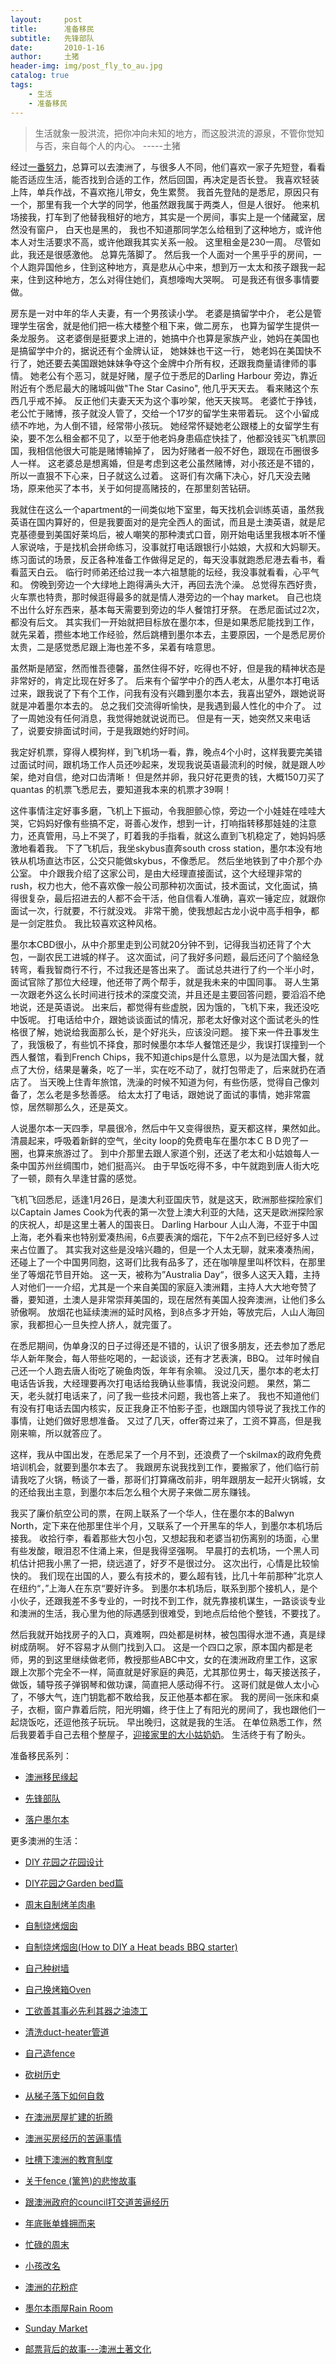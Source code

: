 ```yaml
---
layout:     post
title:      准备移民
subtitle:   先锋部队
date:       2010-1-16
author:     土猪
header-img: img/post_fly_to_au.jpg
catalog: true
tags:
    - 生活
    - 准备移民
---
```


> 生活就象一股洪流，把你冲向未知的地方，而这股洪流的源泉，不管你觉知与否，来自每个人的内心。 
> -----土猪


经过[一番努力](http://livinginau.life/2007/10/10/%E6%BE%B3%E6%B4%B2%E7%A7%BB%E6%B0%91%E7%BC%98%E8%B5%B7/)，总算可以去澳洲了，与很多人不同，他们喜欢一家子先短登，看看能否适应生活，能否找到合适的工作，然后回国，再决定是否长登。 我喜欢轻装上阵，单兵作战，不喜欢拖儿带女，免生累赘。 我首先登陆的是悉尼，原因只有一个，那里有我一个大学的同学，他虽然跟我属于两类人，但是人很好。 他来机场接我，打车到了他替我租好的地方，其实是一个房间，事实上是一个储藏室，居然没有窗户， 白天也是黑的， 我也不知道那同学怎么给租到了这种地方，或许他本人对生活要求不高，或许他跟我其实关系一般。 这里租金是230一周。 尽管如此，我还是很感激他。 总算先落脚了。 然后我一个人面对一个黑乎乎的房间，一个人跑异国他乡，住到这种地方，真是悲从心中来，想到万一太太和孩子跟我一起来，住到这种地方，怎么对得住她们，真想嚎啕大哭啊。 可是我还有很多事情要做。 


房东是一对中年的华人夫妻，有一个男孩读小学。 老婆是搞留学中介， 老公是管理学生宿舍，就是他们把一栋大楼整个租下来，做二房东， 也算为留学生提供一条龙服务。 这老婆倒是挺要求上进的，她搞中介也算是家族产业，她妈在美国也是搞留学中介的，据说还有个金牌认证， 她妹妹也干这一行， 她老妈在美国快不行了，她还要去美国跟她妹妹争夺这个金牌中介所有权，还跟我商量请律师的事情。 她老公有个恶习，就是好赌，屋子位于悉尼的Darling Harbour 旁边，靠近附近有个悉尼最大的赌城叫做"The Star Casino", 他几乎天天去。 看来赌这个东西几乎戒不掉。 反正他们夫妻天天为这个事吵架，他天天挨骂。 老婆忙于挣钱，老公忙于赌博，孩子就没人管了，交给一个17岁的留学生来带着玩。 这个小留成绩不咋地，为人倒不错，经常带小孩玩。  她经常怀疑她老公跟楼上的女留学生有染，要不怎么租金都不见了，以至于他老妈身患癌症快挂了，他都没钱买飞机票回国，我相信他很大可能是赌博输掉了， 因为好赌者一般不好色，跟现在币圈很多人一样。  这老婆总是想离婚，但是考虑到这老公虽然赌博，对小孩还是不错的，所以一直狠不下心来，日子就这么过着。 这哥们有次痛下决心，好几天没去赌场，原来他买了本书，关于如何提高赌技的，在那里刻苦钻研。



我就住在这么一个apartment的一间类似地下室里，每天找机会训练英语，虽然我英语在国内算好的，但是我要面对的是完全西人的面试，而且是土澳英语，就是尼克基德曼到美国好莱坞后，被人嘲笑的那种澳式口音，刚开始电话里我根本听不懂人家说啥，于是找机会拼命练习，没事就打电话跟银行小姑娘，大叔和大妈聊天。 练习面试的场景，反正各种准备工作做得足足的，每天没事就跑悉尼港去看书，看看蓝天白云。 临行时师弟还给过我一本六祖慧能的坛经，我没事就看看，心平气和。 傍晚到旁边一个大绿地上跑得满头大汗，再回去洗个澡。 总觉得东西好贵，火车票也特贵，那时候逛得最多的就是情人港旁边的一个hay market。 自己也烧不出什么好东西来，基本每天需要到旁边的华人餐馆打牙祭。 在悉尼面试过2次，都没有后文。 其实我们一开始就把目标放在墨尔本，但是如果悉尼能找到工作，就先呆着，攒些本地工作经验，然后跳槽到墨尔本去，主要原因，一个是悉尼房价太贵，二是感觉悉尼跟上海也差不多，呆着有啥意思。 



虽然斯是陋室，然而惟吾德馨，虽然住得不好，吃得也不好，但是我的精神状态是非常好的，肯定比现在好多了。 后来有个留学中介的西人老太，从墨尔本打电话过来，跟我说了下有个工作，问我有没有兴趣到墨尔本去，我喜出望外，跟她说哥就是冲着墨尔本去的。 总之我们交流得听愉快，是我遇到最人性化的中介了。  过了一周她没有任何消息，我觉得她就说说而已。 但是有一天，她突然又来电话了，说要安排面试时间，于是我跟她约好时间。 




我定好机票，穿得人模狗样，到飞机场一看，靠，晚点4个小时，这样我要完美错过面试时间，跟机场工作人员还吵起来，发现我说英语最流利的时候，就是跟人吵架，绝对自信，绝对口齿清晰！ 但是然并卵，我只好花更贵的钱，大概150刀买了quantas 的机票飞悉尼去，要知道我本来的机票才39啊！　



这件事情注定好事多磨，飞机上下振动，令我胆颤心惊，旁边一个小娃娃在哇哇大哭，它妈妈好像有些搞不定，哥善心发作，想到一计，打响指转移那娃娃的注意力，还真管用，马上不哭了，盯着我的手指看，就这么直到飞机稳定了，她妈妈感激地看着我。 下了飞机后，我坐skybus直奔south cross station，墨尔本没有地铁从机场直达市区，公交只能做skybus，不像悉尼。 然后坐地铁到了中介那个办公室。  中介跟我介绍了这家公司，是由大经理直接面试，这个大经理非常的rush，权力也大，他不喜欢像一般公司那种初次面试，技术面试，文化面试，搞得很复杂，最后招进去的人都不会干活，他自信看人准确，喜欢一锤定应，就跟你面试一次，行就要，不行就没戏。 非常干脆，使我想起古龙小说中高手相争，都是一剑定胜负。 我比较喜欢这种风格。




墨尔本CBD很小，从中介那里走到公司就20分钟不到，记得我当初还背了个大包，一副农民工进城的样子。 这次面试，问了我好多问题，最后还问了个脑经急转弯，看我智商行不行，不过我还是答出来了。 面试总共进行了约一个半小时，面试官除了那位大经理，他还带了两个帮手，就是我未来的中国同事。 哥人生第一次跟老外这么长时间进行技术的深度交流，并且还是主要回答问题，要滔滔不绝地说，还是英语说。 出来后，都觉得有些虚脱，因为饿的，飞机下来，我还没吃中饭呢。  打电话给中介，跟她谈谈面试的情况，那老太好像对这个面试老头的性格很了解，她说给我面那么长，是个好兆头，应该没问题。 接下来一件丑事发生了，我饿极了，有些饥不择食，那时候墨尔本华人餐馆还是少，我误打误撞到一个西人餐馆，看到French Chips，我不知道chips是什么意思，以为是法国大餐，就点了大份，结果是薯条，吃了一半，实在吃不动了，就打包带走了，后来就扔在酒店了。  当天晚上住青年旅馆，洗澡的时候不知道为何，有些伤感，觉得自己像刘备了，怎么老是多愁善感。 给太太打了电话，跟她说了面试的事情，她非常震惊，居然聊那么久，还是英文。 




人说墨尔本一天四季，早晨很冷，然后中午又变得很热，夏天都这样，果然如此。 清晨起来，呼吸着新鲜的空气，坐city loop的免费电车在墨尔本ＣＢＤ兜了一圈，也算来旅游过了。 到中介那里去跟人家道个别，还送了老太和小姑娘每人一条中国苏州丝绸围巾，她们挺高兴。 由于早饭吃得不多，中午就跑到唐人街大吃了一顿，颇有久旱逢甘露的感觉。 




飞机飞回悉尼，适逢1月26日，是澳大利亚国庆节，就是这天，欧洲那些探险家们以Captain James Cook为代表的第一次登上澳大利亚的大陆，这天是欧洲探险家的庆祝人，却是这里土著人的国丧日。 Darling Harbour 人山人海，不亚于中国上海，老外看来也特别爱凑热闹，6点要表演的烟花，下午2点不到已经好多人过来占位置了。 其实我对这些是没啥兴趣的，但是一个人太无聊，就来凑凑热闹，还碰上了一个中国男同胞，这哥们比我有品多了，还在咖啡屋里叫杯饮料，在那里坐了等烟花节目开始。 这一天，被称为”Australia Day“，很多人这天入籍，主持人对他们一一介绍，尤其是一个来自美国的家庭入澳洲籍，主持人大大地夸赞了番，要知道，土澳人是非常崇拜美国的，现在居然有美国人投奔澳洲，让他们多么骄傲啊。 放烟花也延续澳洲的延时风格，到8点多才开始，等放完后，人山人海回家，我都担心一旦失控人挤人，就完蛋了。 




在悉尼期间，伪单身汉的日子过得还是不错的，认识了很多朋友，还去参加了悉尼华人新年聚会，每人带些吃喝的，一起谈谈，还有才艺表演，BBQ。 过年时候自己还一个人跑去唐人街吃了碗鱼肉饭，年年有余嘛。 没过几天，墨尔本的老太打电话告诉我，大经理要再次打电话给我确认些事情，我说没问题。 果然，第二天，老头就打电话来了，问了我一些技术问题，我也答上来了。 我也不知道他们有没有打电话去国内核实，反正我身正不怕影子歪，也跟国内领导说了我找工作的事情，让她们做好思想准备。 又过了几天，offer寄过来了，工资不算高，但是我刚来嘛，所以就答应了。 





这样，我从中国出发，在悉尼呆了一个月不到，还浪费了一个skilmax的政府免费培训机会，就要到墨尔本去了。  我跟房东说我找到工作，要搬家了，他们临行前请我吃了火锅，畅谈了一番，那哥们打算痛改前非，明年跟朋友一起开火锅城，女的还给我出主意，到墨尔本后怎么租个大房子来做二房东赚钱。 





我买了廉价航空公司的票，在网上联系了一个华人，住在墨尔本的Balwyn North，定下来在他那里住半个月，又联系了一个开黑车的华人，到墨尔本机场后接我。 收拾行李，看着那些大包小包，又想起我和老婆当初伤离别的场面，心里有些发酸，眼泪忍不住涌上来，但是我得坚强啊。 早晨打的去机场，一个黑人司机估计把我小黑了一把，绕远道了，好歹不是很过分。 这次出行，心情是比较愉快的。 我们现在出国的人，要么有技术的，要么超有钱，比几十年前那种”北京人在纽约“，”上海人在东京“要好许多。  到墨尔本机场后，联系到那个接机人，是个小伙子，还跟我差不多专业的，一时找不到工作，就先靠接机谋生，一路谈谈专业和澳洲的生活，我心里为他的际遇感到很难受，到地点后给他个整钱，不要找了。 




然后我就开始找房子的入口，真难啊，四处都是树林，被包围得水泄不通，真是绿树成荫啊。 好不容易才从侧门找到入口。 这是一个四口之家，原本国内都是老师，男的到这里继续做老师，教授那些ABC中文，女的在澳洲政府里工作，这家跟上次那个完全不一样，简直就是好家庭的典范，尤其那位男士，每天接送孩子，做饭，辅导孩子弹钢琴和做功课，简直把人感动得不行。 这哥们就是做人太小心了，不够大气，连门钥匙都不敢给我，反正他基本都在家。 我的房间一张床和桌子，衣橱，窗户靠着后院，阳光明媚，终于住上了有阳光的房间了，我也跟他们一起烧饭吃，还逗他孩子玩玩。 早出晚归，这就是我的生活。 在单位熟悉工作，然后我要着手自己去租个整屋子，[迎接家里的大小姑奶奶](http://livinginau.life/2010/03/23/%E8%90%BD%E6%88%B7%E5%A2%A8%E5%B0%94%E6%9C%AC/)。 生活终于有了盼头。 



准备移民系列：


- [澳洲移民缘起](http://livinginau.life/2007/10/10/%E6%BE%B3%E6%B4%B2%E7%A7%BB%E6%B0%91%E7%BC%98%E8%B5%B7/)

- [先锋部队](http://livinginau.life/2010/01/16/%E5%85%88%E9%94%8B%E9%83%A8%E9%98%9F/)

- [落户墨尔本](http://livinginau.life/2010/03/23/%E8%90%BD%E6%88%B7%E5%A2%A8%E5%B0%94%E6%9C%AC/)



更多澳洲的生活：

- [DIY 花园之花园设计](http://livinginau.life/2020/03/30/diy-garden-design/)

- [DIY花园之Garden bed篇](http://livinginau.life/2020/04/17/diy-garden-bed/)

- [周末自制烤羊肉串](http://livinginau.life/2014/03/03/%E5%91%A8%E6%9C%AB%E8%87%AA%E5%88%B6%E7%83%A4%E7%BE%8A%E8%82%89%E4%B8%B2/)

- [自制烧烤烟囱](http://livinginau.life/2014/02/20/%E8%87%AA%E5%88%B6%E7%83%A7%E7%83%A4%E7%83%9F%E5%9B%B1/)

- [自制烧烤烟囱(How to DIY a Heat beads BBQ starter)](https://steemit.com/life/@chenlocus/how-to-diy-a-heat-beads-bbq-starter)

- [自己种树墙](http://livinginau.life/2020/03/10/%E8%87%AA%E5%B7%B1%E7%A7%8D%E6%A0%91%E5%A2%99/)

- [自己换烤箱Oven](http://livinginau.life/2020/02/12/%E8%87%AA%E5%B7%B1%E6%8D%A2oven/)

- [工欲善其事必先利其器之油漆工](http://livinginau.life/2020/04/13/%E5%B7%A5%E6%AC%B2%E5%96%84%E5%85%B6%E4%BA%8B%E5%BF%85%E5%85%88%E5%88%A9%E5%85%B6%E5%99%A8%E4%B9%8B%E6%B2%B9%E6%BC%86%E5%B7%A5/)

- [清洗duct-heater管道](http://livinginau.life/2020/04/08/%E8%87%AA%E5%B7%B1%E5%8A%A8%E6%89%8B%E6%B8%85%E6%B4%97duct-heater%E7%AE%A1%E9%81%93/)

- [自己造fence](http://livinginau.life/2020/01/06/%E7%BB%88%E4%BA%8E%E9%80%A0%E5%A5%BD%E4%BA%86fence/)

- [砍树历史](http://livinginau.life/2019/12/29/%E7%A0%8D%E6%A0%91%E5%8E%86%E5%8F%B2/)

- [从梯子落下如何自救](http://livinginau.life/2020/03/21/%E4%BB%8E%E6%A2%AF%E5%AD%90%E8%90%BD%E4%B8%8B%E5%A6%82%E4%BD%95%E8%87%AA%E6%95%91/)

- [在澳洲房屋扩建的折腾](http://livinginau.life/2019/12/19/%E5%9C%A8%E6%BE%B3%E6%B4%B2%E6%88%BF%E5%B1%8B%E6%89%A9%E5%BB%BA%E7%9A%84%E6%8A%98%E8%85%BE/)

- 
  [澳洲买房经历的苦逼事情](http://livinginau.life/2019/12/18/%E6%BE%B3%E6%B4%B2%E4%B9%B0%E6%88%BF%E7%BB%8F%E5%8E%86%E7%9A%84%E8%8B%A6%E9%80%BC%E4%BA%8B%E6%83%85/)

- 
  [吐槽下澳洲的教育制度](http://livinginau.life/2019/12/13/%E5%90%90%E6%A7%BD%E6%BE%B3%E6%B4%B2%E6%95%99%E8%82%B2%E5%88%B6%E5%BA%A6/)

- [关于fence (篱笆)的悲惨故事](http://livinginau.life/2019/12/01/%E5%85%B3%E4%BA%8Efence%E7%9A%84%E6%82%B2%E6%83%A8%E6%95%85%E4%BA%8B/)

- [跟澳洲政府的council打交道苦逼经历](http://livinginau.life/2019/11/29/%E8%B7%9F%E6%BE%B3%E6%B4%B2%E6%94%BF%E5%BA%9C%E7%9A%84council%E6%89%93%E4%BA%A4%E9%81%93%E8%8B%A6%E9%80%BC%E7%BB%8F%E5%8E%86/)

- [年底账单蜂拥而来](http://livinginau.life/2019/11/29/%E8%B4%A6%E5%8D%95%E8%9C%82%E6%8B%A5%E8%80%8C%E6%9D%A5/)

- [忙碌的周末](http://livinginau.life/2019/11/12/%E5%BF%99%E7%A2%8C%E7%9A%84%E5%91%A8%E6%9C%AB/)

- [小孩改名](http://livinginau.life/2019/11/10/%E5%B0%8F%E5%AD%A9%E6%94%B9%E5%90%8D/)

- [澳洲的花粉症](http://livinginau.life/2018/08/10/%E6%BE%B3%E6%B4%B2%E7%9A%84%E8%8A%B1%E7%B2%89%E7%97%87/)

- [墨尔本雨屋Rain Room](http://livinginau.life/2020/01/13/rain-room/)

- [Sunday Market](http://livinginau.life/2020/01/12/Sunday-Market/)

- [邮票背后的故事---澳洲土著文化](http://livinginau.life/2018/07/10/%E9%82%AE%E7%A5%A8%E8%83%8C%E5%90%8E%E7%9A%84%E6%95%85%E4%BA%8B/)
